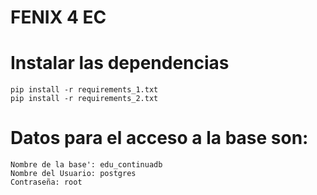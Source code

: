 # FENIX 4 EC
# Instalar las dependencias
    pip install -r requirements_1.txt
    pip install -r requirements_2.txt

# Datos para el acceso a la base son:
    Nombre de la base': edu_continuadb
    Nombre del Usuario: postgres
    Contraseña: root
